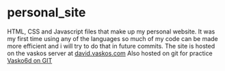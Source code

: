 # personal_site
HTML, CSS and Javascript files that make up my personal website. It was my first time using any of the languages so much of my code can be made more efficient and i will try to do that in future commits.
The site is hosted on the vaskos server at [david.vaskos.com](david.vaskos.com)
Also hosted on git for practice [Vasko6d on GIT](http://vasko6d.github.io/personal_site)
